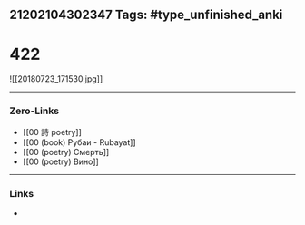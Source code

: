 21202104302347
Tags: #type_unfinished_anki 
---
# 422

![[20180723_171530.jpg]]

---
### Zero-Links
- [[00 詩 poetry]]
- [[00 (book) Рубаи - Rubayat]]
- [[00 (poetry) Смерть]]
- [[00 (poetry) Вино]]
---
### Links
-